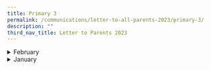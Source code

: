 ```yaml
---
title: Primary 3
permalink: /communications/letter-to-all-parents-2023/primary-3/
description: ""
third_nav_title: Letter to Parents 2023
---
```

<details>
  <summary>February</summary>
<ul>
		<li>
		<a href="/files/Communications/Letters%20to%20All%20Parents%202023/Letters%20to%20all%20Parents/February/P1%20to%20P5%20Assessment%20Plan.pdf">Primary 1 to Primary 5 Assessment Plan</a><font size = "2"> (8 February 2023)</font>
	</li>
	</ul>
</details>

<details>
  <summary>January</summary>
  <ul>
		<li><a href="/files/Communications/Letters%20to%20All%20Parents%202023/Primary%202/P2%20-%20P6%20use%20of%20ict.pdf" target="_blank">Primary 2 to Primary 6 Use of ICT for Learning</a> <font size = "2">(10 January 2023)</font></li>
	<li><a href="/files/Communications/Letters%20to%20All%20Parents%202023/Primary%203/Jan/P3%20School-based%20Dyslexia%20Remediation%20programme.pdf" target="_blank">Primary 3 School-based Dyslexia Remediation Programme Semester 1</a><font size = "2">(11 January 2023)</font></li>
		<li><a href="/files/Communications/Letters%20to%20All%20Parents%202023/Primary%203/Jan/P3%20RRR.pdf">P3 Reading Remediation Programme(RRR)</a><font size ="2"> (11 January 2023)</font></li>
	<li><a href="/files/Communications/Letters%20to%20All%20Parents%202023/Letters%20to%20all%20Parents/January/Newspaper%20Subscription%20The%20Straits%20Times%20Little%20Red%20Dot.pdf" target="_blank">Newspaper Subscription: The Straits Times Little Red Dot</a> <font size = "2">(13 January 2023)</font>
		</li>
	<li><a href="/files/Communications/Letters%20to%20All%20Parents%202023/Primary%205/Jan/2023%20primary%203,%204,%205%20and%206.pdf">2023 Primary 3, 4, 5 & 6 Remedial Programme</a> (20 January 2023)</li>
	</ul>
</details>